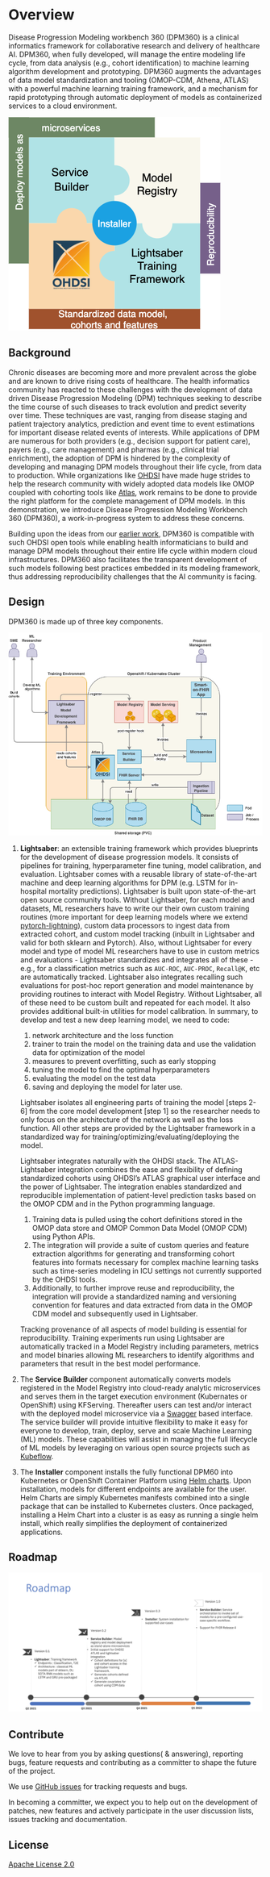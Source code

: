 #  Overview

Disease Progression Modeling workbench 360 (DPM360) is a clinical informatics framework for collaborative research and delivery of healthcare AI. DPM360, when fully developed, will manage the entire modeling life cycle, from data analysis (e.g., cohort identification) to machine learning algorithm development and prototyping. DPM360 augments the advantages of data model standardization and tooling (OMOP-CDM, Athena, ATLAS) with a powerful machine learning training framework, and a mechanism for rapid prototyping through automatic deployment of models as containerized services to a cloud environment.

![DPM360](./images/png/dpm360v2.png "DPM360")

## Background

Chronic diseases are becoming more and more prevalent across the globe and are known to drive rising costs of healthcare. The health informatics community has reacted to these challenges with the development of data driven Disease Progression Modeling (DPM) techniques seeking to describe the time course of such diseases to track evolution and predict severity over time. These techniques are vast, ranging from disease staging and patient trajectory analytics, prediction and event time to event estimations for important disease related events of interests. While applications of DPM are numerous for both providers (e.g., decision support for patient care), payers (e.g., care management) and pharmas (e.g., clinical trial enrichment), the adoption of DPM is hindered by the complexity of developing and managing DPM models throughout their life cycle, from data to production. While organizations like [OHDSI](https://www.ohdsi.org/) have made huge strides to help the research community with widely adopted data models like OMOP coupled with cohorting tools like [Atlas](https://www.ohdsi.org/atlas-a-unified-interface-for-the-ohdsi-tools/), work remains to be done to provide the right platform for the complete management of DPM models. In this demonstration, we introduce Disease Progression Modeling Workbench 360 (DPM360), a work-in-progress system to address these concerns.


Building upon the ideas from our [earlier work](https://arxiv.org/abs/2007.12780), DPM360 is compatible with such OHDSI open tools while enabling health informaticians to build and manage DPM models throughout their entire life cycle within modern cloud infrastructures. DPM360 also facilitates the transparent development of such models following best practices embedded in its modeling framework, thus addressing reproducibility challenges that the AI community is facing.

## Design

DPM360 is made up of three key components. 

![architecture](./images/png/dpm360-full-arch-public.png)

1. **Lightsaber**: an extensible training framework which provides blueprints for the development of disease progression models. It consists of pipelines for training, hyperparameter fine tuning, model calibration, and evaluation. Lightsaber comes with a reusable library of state-of-the-art machine and deep learning algorithms for DPM (e.g. LSTM for in-hospital mortality predictions). Lightsaber is built upon state-of-the-art open source community tools. Without Lightsaber, for each model and datasets, ML researchers have to write our their own custom training routines (more important for deep learning models where we extend [pytorch-lightning](https://pytorch-lightning.readthedocs.io)), custom data processors to ingest data from extracted cohort, and custom model tracking (inbuilt in Lightsaber and valid for both sklearn and Pytorch). Also, without Lightsaber for every model and type of model ML researchers have to use in custom metrics and evaluations - Lightsaber standardizes and integrates all of these - e.g., for a classification metrics such as `AUC-ROC`, `AUC-PROC`, `Recall@K`, etc are automatically tracked. Lightsaber also integrates recalling such evaluations for post-hoc report generation and model maintenance by providing routines to interact with Model Registry. Without Lightsaber, all of these need to be custom built and repeated for each model. It also provides additional built-in utilities for model calibration. In summary, to develop and test a new deep learning model, we need to code:
      1. network architecture and the loss function
      2. trainer to train the model on the training data and use the validation data for optimization of the model
      3. measures to prevent overfitting, such as early stopping
      4. tuning the model to find the optimal hyperparameters
      5. evaluating the model on the test data
      6. saving and deploying the model for later use.
    
    Lightsaber isolates all engineering parts of training the model [steps 2-6] from the core model development [step 1] so the researcher needs to only focus on the architecture of the network as well as the loss function. All other steps are provided by the Lightsaber framework in a standardized way for training/optimizing/evaluating/deploying the model. 

    Lightsaber integrates naturally with the OHDSI stack. The ATLAS-Lightsaber integration combines the ease and flexibility of defining standardized cohorts using OHDSI’s ATLAS graphical user interface and the power of Lightsaber. The integration enables standardized and reproducible implementation of patient-level prediction tasks based on the OMOP CDM and in the Python programming language.
      1. Training data is pulled using the cohort definitions stored in the OMOP data store and OMOP Common Data Model (OMOP CDM) using Python APIs.
      2. The integration will provide a suite of custom queries and feature extraction algorithms for generating and transforming cohort features into formats necessary for complex machine learning tasks such as time-series modeling in ICU settings not currently supported by the OHDSI tools. 
      3. Additionally, to further improve reuse and reproducibility, the integration will provide a standardized naming and versioning convention for features and data extracted from data in the OMOP CDM model and subsequently used in Lightsaber.

   Tracking provenance of all aspects of model building is essential for reproducibility. Training experiments run using Lightsaber are automatically tracked in a Model Registry including parameters, metrics and model binaries allowing ML researchers to identify algorithms and parameters that result in the best model performance.

2. The **Service Builder** component automatically converts models registered in the Model Registry into cloud-ready analytic microservices and serves them in the target execution environment (Kubernates or OpenShift) using KFServing. Thereafter users can test and/or interact with the deployed model microservice via a [Swagger](https://swagger.io/) based interface. The service builder will provide intuitive flexibility to make it easy for everyone to develop, train, deploy, serve and scale Machine Learning (ML) models. These capabilities will assist in managing the full lifecycle of ML models by leveraging on various open source projects such as [Kubeflow](https://www.kubeflow.org/). 

3. The **Installer** component installs the fully functional DPM60 into Kubernetes or OpenShift Container Platform using [Helm charts](https://helm.sh/). Upon installation, models for different endpoints are available for the user. Helm Charts are simply Kubernetes manifests combined into a single package that can be installed to Kubernetes clusters. Once packaged, installing a Helm Chart into a cluster is as easy as running a single helm install, which really simplifies the deployment of containerized applications.  

## Roadmap
![roadmap](./images/png/dpm360_roadmap.png)

## Contribute
We love to hear from you by asking questions( & answering), reporting bugs, feature requests and contributing as a committer to shape the future of the project. 

We use [GitHub issues](https://github.com/IBM/DPM360/issues) for tracking requests and bugs.

In becoming a committer, we expect you to help out on the development of patches, new features and actively participate in the user discussion lists, issues tracking and documentation.

## License
[Apache License 2.0](https://github.ibm.com/IBM-Research-AI/dpm360/blob/master/LICENSE.txt)


